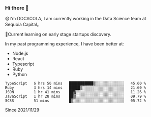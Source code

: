 ### Hi there 👋

<!--
**fengliu222/fengliu222** is a ✨ _special_ ✨ repository because its `README.md` (this file) appears on your GitHub profile.

Here are some ideas to get you started:

- 🔭 I’m currently working on ...
- 🌱 I’m currently learning ...
- 👯 I’m looking to collaborate on ...
- 🤔 I’m looking for help with ...
- 💬 Ask me about ...
- 📫 How to reach me: ...
- 😄 Pronouns: ...
- ⚡ Fun fact: ...
-->

😄I'm DOCACOLA, I am currently working in the Data Science team at Sequoia Capital。

🌱Current learning on early stage startups discovery.

In my past programming experience, I have been better at:
- Node.js
- React
- Typescript
- Ruby
- Python



<!--START_SECTION:waka-->
```text
TypeScript   6 hrs 50 mins   ███████████▒░░░░░░░░░░░░░   45.60 % 
Ruby         3 hrs 14 mins   █████▒░░░░░░░░░░░░░░░░░░░   21.60 % 
JSON         1 hr 41 mins    ██▓░░░░░░░░░░░░░░░░░░░░░░   11.26 % 
JavaScript   1 hr 28 mins    ██▒░░░░░░░░░░░░░░░░░░░░░░   09.79 % 
SCSS         51 mins         █▒░░░░░░░░░░░░░░░░░░░░░░░   05.72 % 
```
<!--END_SECTION:waka-->
Since 2021/11/29
